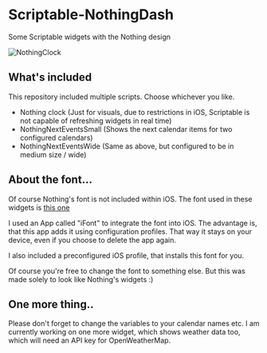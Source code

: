 # Scriptable-NothingDash
Some Scriptable widgets with the Nothing design

![NothingClock](https://i.imgur.com/WBLImn4.jpeg)

## What's included

This repository included multiple scripts. Choose whichever you like.
* Nothing clock (Just for visuals, due to restrictions in iOS, Scriptable is not capable of refreshing widgets in real time)
* NothingNextEventsSmall (Shows the next calendar items for two configured calendars)
* NothingNextEventsWide (Same as above, but configured to be in medium size / wide)

## About the font...
Of course Nothing's font is not included within iOS.
The font used in these widgets is [this one](https://fontstruct.com/fontstructions/show/2095104/nothing-font-5x7)

I used an App called "iFont" to integrate the font into iOS. The advantage is, that this app adds it using configuration profiles.
That way it stays on your device, even if you choose to delete the app again.

I also included a preconfigured iOS profile, that installs this font for you.

Of course you're free to change the font to something else. But this was made solely to look like Nothing's widgets :)

## One more thing..
Please don't forget to change the variables to your calendar names etc.
I am currently working on one more widget, which shows weather data too, which will need an API key for OpenWeatherMap.
